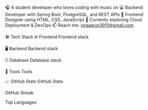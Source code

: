 🎧 A student developer who loves coding with music on
💻 Backend Developer with Spring Boot, PostgreSQL, and REST APIs
🎨 Frontend Designer using HTML, CSS, JavaScript
🌱 Currently exploring Cloud Deployment & DevOps
📫 Reach me: yogaarun3911@gmail.com

🛠 Tech Stack
🌐 Frontend
Frontend stack

🖥 Backend
Backend stack

🗄 Database
Database stack

🧪 Tools
Tools

📈 GitHub Stats
GitHub Stats

GitHub Streak

Top Languages

